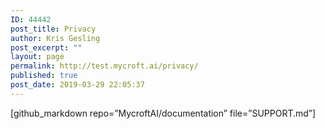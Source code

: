 ```yaml
---
ID: 44442
post_title: Privacy
author: Kris Gesling
post_excerpt: ""
layout: page
permalink: http://test.mycroft.ai/privacy/
published: true
post_date: 2019-03-29 22:05:37
---
```

[github_markdown repo=”MycroftAI/documentation” file=”SUPPORT.md”]